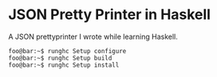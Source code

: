 # JSON Pretty Printer in Haskell

A JSON prettyprinter I wrote while learning Haskell.

```console
foo@bar:~$ runghc Setup configure
foo@bar:~$ runghc Setup build
foo@bar:~$ runghc Setup install
```
